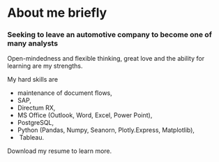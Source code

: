 # About me briefly

### Seeking to leave an automotive company to become one of many analysts

Open-mindedness and flexible thinking, great love and the ability for learning are my strengths. 

My hard skills are 
- maintenance of document flows,
- SAP, 
- Directum RX,
- MS Office (Outlook, Word, Excel, Power Point),
- PostgreSQL,
- Python (Pandas, Numpy, Seanorn, Plotly.Express, Matplotlib),
-  Tableau. 

Download my resume to learn more. 
